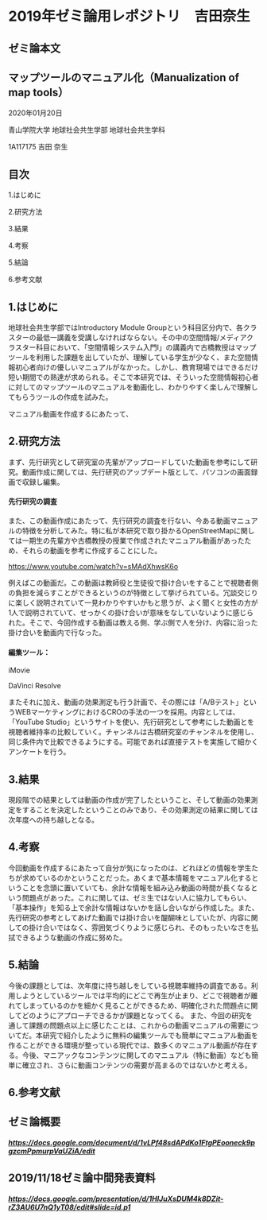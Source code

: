 # 2019年ゼミ論用レポジトリ　吉田奈生

## ゼミ論本文
## マップツールのマニュアル化（Manualization of map tools）

2020年01月20日

青山学院大学 地球社会共生学部 地球社会共生学科

1A117175 吉田 奈生

## 目次
1.はじめに

2.研究方法

3.結果

4.考察

5.結論

6.参考文献

## 1.はじめに
地球社会共生学部ではIntroductory Module Groupという科目区分内で、各クラスターの最低一講義を受講しなければならない。その中の空間情報/メディアクラスター科目において、「空間情報システム入門Ⅰ」の講義内で古橋教授はマップツールを利用した課題を出していたが、理解している学生が少なく、また空間情報初心者向けの優しいマニュアルがなかった。しかし、教育現場ではできるだけ短い期間での熟達が求められる。そこで本研究では、そういった空間情報初心者に対してのマップツールのマニュアルを動画化し、わかりやすく楽しんで理解してもらうツールの作成を試みた。

マニュアル動画を作成するにあたって、

## 2.研究方法
まず、先行研究として研究室の先輩がアップロードしていた動画を参考にして研究。動画作成に関しては、先行研究のアップデート版として、パソコンの画面録画で収録し編集。
#### 先行研究の調査
 また、この動画作成にあたって、先行研究の調査を行ない、今ある動画マニュアルの特徴を分析してみた。特に私が本研究で取り掛かるOpenStreetMapに関しては一期生の先輩方や古橋教授の授業で作成されたマニュアル動画があったため、それらの動画を参考に作成することにした。
 
 https://www.youtube.com/watch?v=sMAdXhwsK6o
 
 例えばこの動画だ。この動画は教師役と生徒役で掛け合いをすることで視聴者側の負担を減らすことができるというのが特徴として挙げられている。冗談交じりに楽しく説明されていて一見わかりやすいかもと思うが、よく聞くと女性の方が1人で説明されていて、せっかくの掛け合いが意味をなしていないように感じられた。そこで、今回作成する動画は教える側、学ぶ側で人を分け、内容に沿った掛け合いを動画内で行なった。

#### 編集ツール：
iMovie

DaVinci Resolve

またそれに加え、動画の効果測定も行う計画で、その際には「A/Bテスト」というWEBマーケティングにおけるCROの手法の一つを採用。内容としては、「YouTube Studio」というサイトを使い、先行研究として参考にした動画とを視聴者維持率の比較していく。チャンネルは古橋研究室のチャンネルを使用し、同じ条件内で比較できるようにする。可能であれば直接テストを実施して細かくアンケートを行う。

## 3.結果
現段階での結果としては動画の作成が完了したということ、そして動画の効果測定をすることを決定したということのみであり、その効果測定の結果に関しては次年度への持ち越しとなる。

## 4.考察
今回動画を作成するにあたって自分が気になったのは、どれほどの情報を学生たちが求めているのかということだった。あくまで基本情報をマニュアル化するということを念頭に置いていても、余計な情報を組み込み動画の時間が長くなるという問題点があった。これに関しては、ゼミ生ではない人に協力してもらい、「基本操作」を知る上で余計な情報はないかを話し合いながら作成した。また、先行研究の参考としてあげた動画では掛け合いを醍醐味としていたが、内容に関しての掛け合いではなく、雰囲気づくりように感じられ、そのもったいなさを払拭できるような動画の作成に努めた。

## 5.結論
今後の課題としては、次年度に持ち越しをしている視聴率維持の調査である。利用しようとしているツールでは平均的にどこで再生が止まり、どこで視聴者が離れてしまっているのかを細かく見ることができるため、明確化された問題点に関してどのようにアプローチできるかが課題となってくる。
また、今回の研究を通して課題の問題点以上に感じたことは、これからの動画マニュアルの需要についてだ。本研究で紹介したように無料の編集ツールでも簡単にマニュアル動画を作ることができる環境が整っている現代では、数多くのマニュアル動画が存在する。今後、マニアックなコンテンツに関してのマニュアル（特に動画）なども簡単に確立され、さらに動画コンテンツの需要が高まるのではないかと考える。

## 6.参考文献
 
 




## ゼミ論概要
##### https://docs.google.com/document/d/1vLPf48sdAPdKo1FtgPEooneck9pgzcmPpmurpVaUZiA/edit

## 2019/11/18ゼミ論中間発表資料
##### https://docs.google.com/presentation/d/1HIJuXsDUM4k8DZit-rZ3AU6U7nQ1yT08/edit#slide=id.p1

